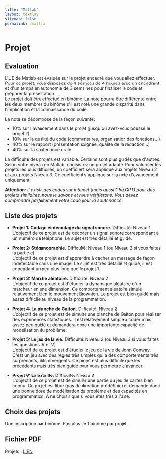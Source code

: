 ```yaml
---
title: "Matlab"
layout: textlay
sitemap: false
permalink: /matlab
---
```



# Projet
## Evaluation
L'UE de Matlab est évaluée sur le projet encadré que vous allez effectuer. Pour ce projet, vous disposez de 4 séances de 4 heures avec un encadrant et d'un temps en autonomie de 3 semaines pour finaliser le code et préparer la présentation.  
Le projet doit être effectué en binôme. La note pourra être différente entre les deux membres du binôme s'il est noté une grande disparité dans l'implication et la connaissance du code.

La note se décompose de la façon suivante:
- 10% sur l'avancement dans le projet (jusqu'où avez-vous poussé le projet ?)
- 10% sur la qualité du code (commentaires, organisation des fonctions...)
- 40% sur le rapport (présentation soignée, qualité de la rédaction...)
- 40% sur la soutenance orale

La difficulté des projets est variable. Certains sont plus guidés que d'autres. Selon votre niveau en Matlab, choisissez un projet adapté. Pour valoriser les projets les plus difficiles, un coefficient sera appliqué aux projets Niveau 2 et aux projets Niveau 3. Ce coefficient s'applique sur la note d'avancement uniquement.

**Attention**: *Il existe des codes sur internet (mais aussi ChatGPT) pour des projets similaires, nous le savons et nous vérifierons. Vous devez comprendre parfaitement votre code pour la soutenance.*

## Liste des projets
- **Projet 1: Codage et décodage du signal sonore.** Difficulté: Niveau 1  
L'objectif de ce projet est de décoder un signal sonore correspondant à un numéro de téléphone. Le sujet est très détaillé et guidé.

- **Projet 2: Stéganographie.** Difficulté: Niveau 1 (ou Niveau 2 si vous faites la partie c)  
L'objectif de ce projet est d'apprendre à cacher un message de façon indétectable dans une image. Le sujet est très détaillé et guidé, il est cependant un peu plus long que le projet 1.

- **Projet 3: Marche aléatoire.** Difficulté: Niveau 2  
L'objectif de ce projet est d'étudier la dynamique aléatoire d'un marcheur en une dimension. Ce comportement aléatoire simule relativement bien le mouvement Brownien. Le projet est bien guidé mais assez difficile au niveau de la programmation.

- **Projet 4: La planche de Galton.** Difficulté: Niveau 2  
L'objectif de ce projet est de simuler une planche de Galton pour réaliser des expériences statistiques. Il est relativement simple à coder mais assez peu guidé et demandera donc une importante capacité de modélisation du problème.

- **Projet 5: Le jeu de la vie.** Difficulté: Niveau 2 (ou Niveau 3 si vous faites les questions IV et V)  
L'objectif de ce projet est d'étudier le jeu de la vie de John Conway. C'est un jeu avec des règles très simples qui a des comportements très surprenants, dits émergents. Ce projet est plus difficile que les précédents mais très bien guidé pour vous permettre d'avancer.

- **Projet 6: La bataille.** Difficulté: Niveau 3  
L'objectif de ce projet est de simuler une partie du jeu de cartes bien connu. Ce projet est libre (pas de direction prédéfinie) et demande donc une bonne dose de modélisation du problème et des capacités en programmation. À ne choisir que si vous êtes très à l'aise.

## Choix des projets
Une inscription par binôme. Pas plus de 1 binôme par projet.

## Fichier PDF
Projets : [LIEN](/assets/pdf/projets24-25.pdf)